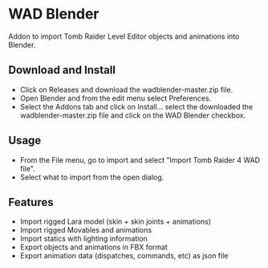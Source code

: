 # WAD Blender
Addon to import Tomb Raider Level Editor objects and animations into Blender.

## Download and Install
* Click on Releases and download the wadblender-master.zip file.
* Open Blender and from the edit menu select Preferences.
* Select the Addons tab and click on Install... select the downloaded the wadblender-master.zip file and click on the WAD Blender checkbox.

## Usage
* From the File menu, go to import and select "Import Tomb Raider 4 WAD file".
* Select what to import from the open dialog.

## Features
* Import rigged Lara model (skin + skin joints + animations)
* Import rigged Movables and animations
* Import statics with lighting information
* Export objects and animations in FBX format
* Export animation data (dispatches, commands, etc) as json file
